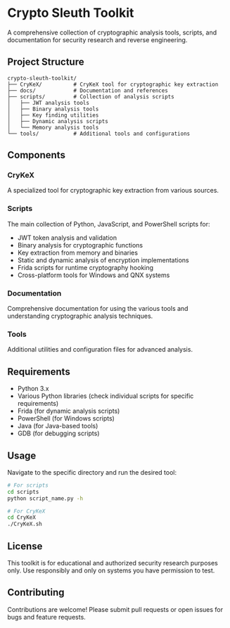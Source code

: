# Crypto Sleuth Toolkit

A comprehensive collection of cryptographic analysis tools, scripts, and documentation for security research and reverse engineering.

## Project Structure

```
crypto-sleuth-toolkit/
├── CryKeX/          # CryKeX tool for cryptographic key extraction
├── docs/            # Documentation and references
├── scripts/         # Collection of analysis scripts
│   ├── JWT analysis tools
│   ├── Binary analysis tools
│   ├── Key finding utilities
│   ├── Dynamic analysis scripts
│   └── Memory analysis tools
└── tools/           # Additional tools and configurations
```

## Components

### CryKeX
A specialized tool for cryptographic key extraction from various sources.

### Scripts
The main collection of Python, JavaScript, and PowerShell scripts for:
- JWT token analysis and validation
- Binary analysis for cryptographic functions
- Key extraction from memory and binaries
- Static and dynamic analysis of encryption implementations
- Frida scripts for runtime cryptography hooking
- Cross-platform tools for Windows and QNX systems

### Documentation
Comprehensive documentation for using the various tools and understanding cryptographic analysis techniques.

### Tools
Additional utilities and configuration files for advanced analysis.

## Requirements

- Python 3.x
- Various Python libraries (check individual scripts for specific requirements)
- Frida (for dynamic analysis scripts)
- PowerShell (for Windows scripts)
- Java (for Java-based tools)
- GDB (for debugging scripts)

## Usage

Navigate to the specific directory and run the desired tool:

```bash
# For scripts
cd scripts
python script_name.py -h

# For CryKeX
cd CryKeX
./CryKeX.sh
```

## License

This toolkit is for educational and authorized security research purposes only. Use responsibly and only on systems you have permission to test.

## Contributing

Contributions are welcome! Please submit pull requests or open issues for bugs and feature requests.
